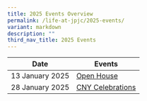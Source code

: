 ```yaml
---
title: 2025 Events Overview
permalink: /life-at-jpjc/2025-events/
variant: markdown
description: ""
third_nav_title: 2025 Events
---
```

| Date | Events | 
| -------- | -------- |
13 January 2025|[Open House](/life-at-jpjc/2025-events/open-house/)
28 January 2025|[CNY Celebrations](/life-at-jpjc/2025-events/cny/)